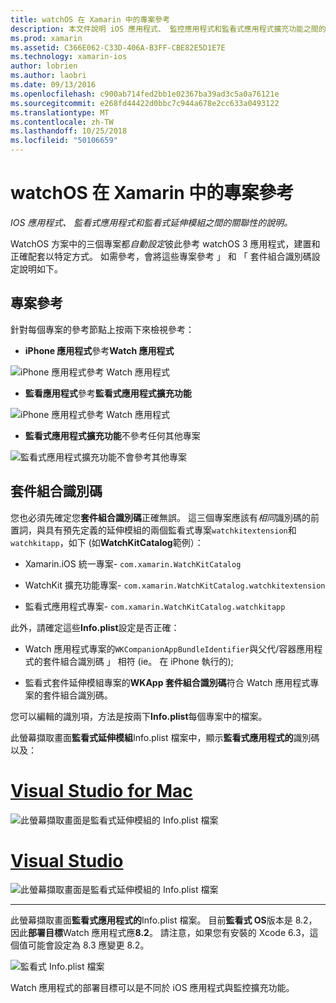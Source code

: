 ```yaml
---
title: watchOS 在 Xamarin 中的專案參考
description: 本文件說明 iOS 應用程式、 監控應用程式和監看式應用程式擴充功能之間的關聯性。 它討論的專案參考 」 和 「 套件組合識別碼。
ms.prod: xamarin
ms.assetid: C366E062-C33D-406A-B3FF-CBE82E5D1E7E
ms.technology: xamarin-ios
author: lobrien
ms.author: laobri
ms.date: 09/13/2016
ms.openlocfilehash: c900ab714fed2bb1e02367ba39ad3c5a0a76121e
ms.sourcegitcommit: e268fd44422d0bbc7c944a678e2cc633a0493122
ms.translationtype: MT
ms.contentlocale: zh-TW
ms.lasthandoff: 10/25/2018
ms.locfileid: "50106659"
---
```

# <a name="watchos-project-references-in-xamarin"></a>watchOS 在 Xamarin 中的專案參考

_IOS 應用程式、 監看式應用程式和監看式延伸模組之間的關聯性的說明。_

WatchOS 方案中的三個專案都*自動設定*彼此參考 watchOS 3 應用程式，建置和正確配套以特定方式。 如需參考，會將這些專案參考 」 和 「 套件組合識別碼設定說明如下。

## <a name="project-references"></a>專案參考

針對每個專案的參考節點上按兩下來檢視參考：

- **iPhone 應用程式**參考**Watch 應用程式**

![](project-references-images/catalog-reference1.png "iPhone 應用程式參考 Watch 應用程式")

- **監看應用程式**參考**監看式應用程式擴充功能**

![](project-references-images/catalog-reference2.png "iPhone 應用程式參考 Watch 應用程式")


 - **監看式應用程式擴充功能**不參考任何其他專案

![](project-references-images/catalog-reference3.png "監看式應用程式擴充功能不會參考其他專案")



## <a name="bundle-identifiers"></a>套件組合識別碼

您也必須先確定您**套件組合識別碼**正確無誤。
這三個專案應該有*相同*識別碼的前置詞，與具有預先定義的延伸模組的兩個監看式專案`watchkitextension`和`watchkitapp`，如下 (如**WatchKitCatalog**範例）：

 - Xamarin.iOS 統一專案- `com.xamarin.WatchKitCatalog`

 - WatchKit 擴充功能專案- `com.xamarin.WatchKitCatalog.watchkitextension`

 - 監看式應用程式專案- `com.xamarin.WatchKitCatalog.watchkitapp`

此外，請確定這些**Info.plist**設定是否正確：

 - Watch 應用程式專案的`WKCompanionAppBundleIdentifier`與父代/容器應用程式的套件組合識別碼 」 相符 (ie。 在 iPhone 執行的);

 - 監看式套件延伸模組專案的**WKApp 套件組合識別碼**符合 Watch 應用程式專案的套件組合識別碼。

您可以編輯的識別項，方法是按兩下**Info.plist**每個專案中的檔案。

此螢幕擷取畫面**監看式延伸模組**Info.plist 檔案中，顯示**監看式應用程式的**識別碼以及：

# <a name="visual-studio-for-mactabmacos"></a>[Visual Studio for Mac](#tab/macos)
    
![](project-references-images/infoplist-extension.png "此螢幕擷取畫面是監看式延伸模組的 Info.plist 檔案")

# <a name="visual-studiotabwindows"></a>[Visual Studio](#tab/windows)
    
![](project-references-images/infoplist-extension-vs.png "此螢幕擷取畫面是監看式延伸模組的 Info.plist 檔案")

-----

此螢幕擷取畫面**監看式應用程式的**Info.plist 檔案。
目前**監看式 OS**版本是 8.2，因此**部署目標**Watch 應用程式應**8.2**。 請注意，如果您有安裝的 Xcode 6.3，這個值可能會設定為 8.3 應變更 8.2。

![](project-references-images/infoplist-watchapp.png "監看式 Info.plist 檔案")

Watch 應用程式的部署目標可以是不同於 iOS 應用程式與監控擴充功能。

